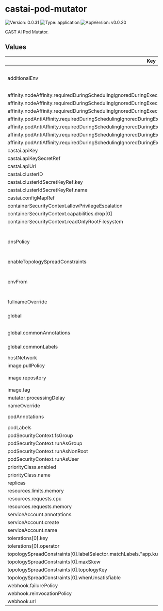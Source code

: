 # castai-pod-mutator

![Version: 0.0.31](https://img.shields.io/badge/Version-0.0.31-informational?style=flat-square) ![Type: application](https://img.shields.io/badge/Type-application-informational?style=flat-square) ![AppVersion: v0.0.20](https://img.shields.io/badge/AppVersion-v0.0.20-informational?style=flat-square)

CAST AI Pod Mutator.

## Values

| Key | Type | Default | Description |
|-----|------|---------|-------------|
| additionalEnv | object | `{}` | Used to set additional environment variables for the pod-mutator container. |
| affinity.nodeAffinity.requiredDuringSchedulingIgnoredDuringExecution.nodeSelectorTerms[0].matchExpressions[0].key | string | `"kubernetes.io/os"` |  |
| affinity.nodeAffinity.requiredDuringSchedulingIgnoredDuringExecution.nodeSelectorTerms[0].matchExpressions[0].operator | string | `"NotIn"` |  |
| affinity.nodeAffinity.requiredDuringSchedulingIgnoredDuringExecution.nodeSelectorTerms[0].matchExpressions[0].values[0] | string | `"windows"` |  |
| affinity.podAntiAffinity.requiredDuringSchedulingIgnoredDuringExecution[0].labelSelector.matchExpressions[0].key | string | `"app.kubernetes.io/name"` |  |
| affinity.podAntiAffinity.requiredDuringSchedulingIgnoredDuringExecution[0].labelSelector.matchExpressions[0].operator | string | `"In"` |  |
| affinity.podAntiAffinity.requiredDuringSchedulingIgnoredDuringExecution[0].labelSelector.matchExpressions[0].values[0] | string | `"castai-pod-mutator"` |  |
| affinity.podAntiAffinity.requiredDuringSchedulingIgnoredDuringExecution[0].topologyKey | string | `"kubernetes.io/hostname"` |  |
| castai.apiKey | string | `""` |  |
| castai.apiKeySecretRef | string | `""` |  |
| castai.apiUrl | string | `"https://api.cast.ai"` |  |
| castai.clusterID | string | `""` |  |
| castai.clusterIdSecretKeyRef.key | string | `"CLUSTER_ID"` |  |
| castai.clusterIdSecretKeyRef.name | string | `""` |  |
| castai.configMapRef | string | `""` |  |
| containerSecurityContext.allowPrivilegeEscalation | bool | `false` |  |
| containerSecurityContext.capabilities.drop[0] | string | `"ALL"` |  |
| containerSecurityContext.readOnlyRootFilesystem | bool | `true` |  |
| dnsPolicy | string | `""` | DNS Policy Override - Needed when using custom CNI's. Defaults to "ClusterFirstWithHostNet" if hostNetwork is true |
| enableTopologySpreadConstraints | bool | `false` |  |
| envFrom | list | `[]` | Used to set additional environment variables for the pod-mutator container via configMaps or secrets. |
| fullnameOverride | string | `"castai-pod-mutator"` |  |
| global | object | `{"commonAnnotations":{},"commonLabels":{}}` | Values to apply for the parent and child chart resources. |
| global.commonAnnotations | object | `{}` | Annotations to add to all resources. |
| global.commonLabels | object | `{}` | Labels to add to all resources. |
| hostNetwork | bool | `false` |  |
| image.pullPolicy | string | `"IfNotPresent"` |  |
| image.repository | string | `"us-docker.pkg.dev/castai-hub/library/pod-mutator"` |  |
| image.tag | string | `""` |  |
| mutator.processingDelay | string | `"30s"` |  |
| nameOverride | string | `""` |  |
| podAnnotations | object | `{}` | Annotations added to each pod. |
| podLabels | object | `{}` |  |
| podSecurityContext.fsGroup | int | `1005` |  |
| podSecurityContext.runAsGroup | int | `1005` |  |
| podSecurityContext.runAsNonRoot | bool | `true` |  |
| podSecurityContext.runAsUser | int | `1005` |  |
| priorityClass.enabled | bool | `true` |  |
| priorityClass.name | string | `"system-cluster-critical"` |  |
| replicas | int | `2` |  |
| resources.limits.memory | string | `"512Mi"` |  |
| resources.requests.cpu | string | `"20m"` |  |
| resources.requests.memory | string | `"512Mi"` |  |
| serviceAccount.annotations | object | `{}` |  |
| serviceAccount.create | bool | `true` |  |
| serviceAccount.name | string | `""` |  |
| tolerations[0].key | string | `"scheduling.cast.ai/spot"` |  |
| tolerations[0].operator | string | `"Exists"` |  |
| topologySpreadConstraints[0].labelSelector.matchLabels."app.kubernetes.io/name" | string | `"castai-pod-mutator"` |  |
| topologySpreadConstraints[0].maxSkew | int | `1` |  |
| topologySpreadConstraints[0].topologyKey | string | `"kubernetes.io/hostname"` |  |
| topologySpreadConstraints[0].whenUnsatisfiable | string | `"ScheduleAnyway"` |  |
| webhook.failurePolicy | string | `"Ignore"` |  |
| webhook.reinvocationPolicy | string | `"Never"` |  |
| webhook.url | string | `""` |  |
